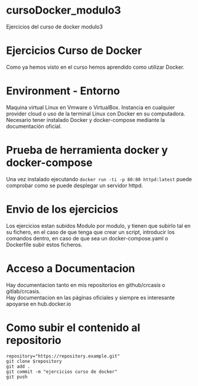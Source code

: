 # cursoDocker_modulo3
Ejercicios del curso de docker modulo3

# Ejercicios Curso de Docker

Como ya hemos visto en el curso hemos aprendido como utilizar Docker.

# Environment - Entorno

Maquina virtual Linux en Vmware o VirtualBox. Instancia en cualquier provider cloud o uso de la terminal Linux con Docker en su computadora. <br>
Necesario tener instalado Docker y docker-compose mediante la documentación oficial.

# Prueba de herramienta docker y docker-compose

Una vez instalado ejecutando ``` docker run -ti -p 80:80 httpd:latest ``` puede comprobar como se puede desplegar un servidor httpd.

# Envio de los ejercicios

Los ejercicios estan subidos Modulo por modulo, y tienen que subirlo tal en su fichero, en el caso de que tenga que crear un script, introducir los comandos dentro, en caso de que sea un docker-compose.yaml o Dockerfile subir estos ficheros.

# Acceso a Documentacion

Hay documentacion tanto en mis repositorios en github/crcasis o gitlab/crcasis. <br>
Hay documentacion en las páginas oficiales y siempre es interesante apoyarse en hub.docker.io

# Como subir el contenido al repositorio

```
repository="https://repository.example.git" 
git clone $repository
git add . 
git commit -m "ejercicios curso de docker"
git push
```

